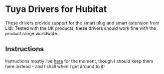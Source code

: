 # Tuya Drivers for Hubitat

These drivers provide support for the smart plug and smart extension from Lidl.  Tested with the UK products, these drivers should work fine with the product range worldwide.

## Instructions

Instructions mostly live [here](https://community.hubitat.com/t/release-tuya-lidl-smart-home-with-presence/60156?u=andydvsn) for the moment, though I should keep them here instead - and I shall when I get around to it!
